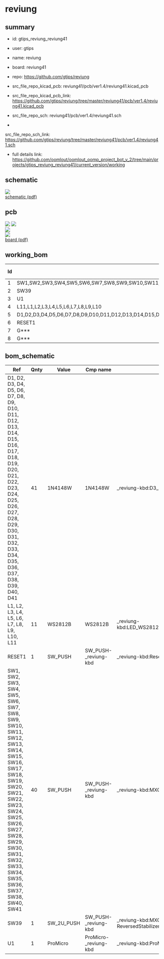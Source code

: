 # reviung
 
## summary 
* id: gtips_reviung_reviung41
* user: gtips
* name: reviung
* board: reviung41
* repo: https://github.com/gtips/reviung
* src_file_repo_kicad_pcb: reviung41/pcb/ver1.4/reviung41.kicad_pcb
* src_file_repo_kicad_pcb_link: https://github.com/gtips/reviung/tree/master/reviung41/pcb/ver1.4/reviung41.kicad_pcb


* src_file_repo_sch: reviung41/pcb/ver1.4/reviung41.sch
*
 src_file_repo_sch_link: https://github.com/gtips/reviung/tree/master/reviung41/pcb/ver1.4/reviung41.sch
* full details link: https://github.com/oomlout/oomlout_oomp_project_bot_v_2/tree/main/projects/gtips_reviung_reviung41/current_version/working  

## schematic  
![](working_schematic_600.png)  
[schematic (pdf)](working_schematic.pdf)  

## pcb  
![](working_3d_600.png) 
![](working_3d_front_600.png)  
![](working_3d_back_600.png)  
![](working_600.png)  
[board (pdf)](working.pdf)  

## working_bom
| Id | Designator | Footprint | Quantity | Designation | Supplier and ref |  | None | 
| --- | --- | --- | --- | --- | --- | --- | --- | 
| 1 | SW1,SW2,SW3,SW4,SW5,SW6,SW7,SW8,SW9,SW10,SW11,SW12,SW13,SW14,SW15,SW16,SW17,SW18,SW19,SW20,SW21,SW22,SW23,SW24,SW25,SW26,SW27,SW28,SW29,SW30,SW31,SW32,SW33,SW34,SW35,SW36,SW37,SW38,SW40,SW41 | MXOnly-1U-Hotswap | 40 | SW_PUSH |  |  | [''] | 
| 2 | SW39 | MXOnly-2U-Hotswap-ReversedStabilizers | 1 | SW_2U_PUSH |  |  | [''] | 
| 3 | U1 | ProMicro | 1 | ProMicro |  |  | [''] | 
| 4 | L11,L1,L2,L3,L4,L5,L6,L7,L8,L9,L10 | LED_WS2812B_PLCC4_5.0x5.0mm_P3.2mm | 11 | WS2812B |  |  | [''] | 
| 5 | D1,D2,D3,D4,D5,D6,D7,D8,D9,D10,D11,D12,D13,D14,D15,D16,D17,D18,D19,D20,D21,D22,D23,D24,D25,D26,D27,D28,D29,D30,D31,D32,D33,D34,D35,D36,D37,D38,D39,D40,D41 | D3_SMD_1side | 41 | 1N4148W |  |  | [''] | 
| 6 | RESET1 | ResetSW_1side | 1 | SW_PUSH |  |  | [''] | 
| 7 | G*** | reviung41-bsilk-center-x4-ver1 | 1 | LOGO |  |  | [''] | 
| 8 | G*** | QMK-x4-ver1 | 1 | LOGO |  |  | [''] | 


## bom_schematic
| Ref | Qnty | Value | Cmp name | Footprint | Description | Vendor | DNP | 
| --- | --- | --- | --- | --- | --- | --- | --- | 
| D1, D2, D3, D4, D5, D6, D7, D8, D9, D10, D11, D12, D13, D14, D15, D16, D17, D18, D19, D20, D21, D22, D23, D24, D25, D26, D27, D28, D29, D30, D31, D32, D33, D34, D35, D36, D37, D38, D39, D40, D41 | 41 | 1N4148W | 1N4148W | _reviung-kbd:D3_SMD_1side | 75V 0.15A Fast Switching Diode, SOD-123 |  |  | 
| L1, L2, L3, L4, L5, L6, L7, L8, L9, L10, L11 | 11 | WS2812B | WS2812B | _reviung-kbd:LED_WS2812B_PLCC4_5.0x5.0mm_P3.2mm | RGB LED with integrated controller |  |  | 
| RESET1 | 1 | SW_PUSH | SW_PUSH-_reviung-kbd | _reviung-kbd:ResetSW_1side |  |  |  | 
| SW1, SW2, SW3, SW4, SW5, SW6, SW7, SW8, SW9, SW10, SW11, SW12, SW13, SW14, SW15, SW16, SW17, SW18, SW19, SW20, SW21, SW22, SW23, SW24, SW25, SW26, SW27, SW28, SW29, SW30, SW31, SW32, SW33, SW34, SW35, SW36, SW37, SW38, SW40, SW41 | 40 | SW_PUSH | SW_PUSH-_reviung-kbd | _reviung-kbd:MXOnly-1U-Hotswap |  |  |  | 
| SW39 | 1 | SW_2U_PUSH | SW_PUSH-_reviung-kbd | _reviung-kbd:MXOnly-2U-Hotswap-ReversedStabilizers |  |  |  | 
| U1 | 1 | ProMicro | ProMicro-_reviung-kbd | _reviung-kbd:ProMicro |  |  |  | 



